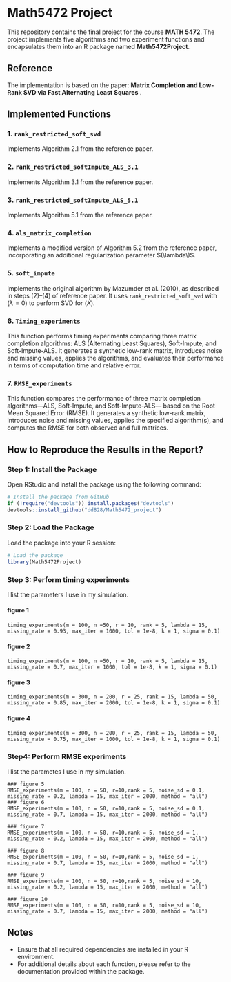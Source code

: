 
# Math5472 Project

This repository contains the final project for the course **MATH 5472**. The project implements five algorithms and two experiment functions and encapsulates them into an R package named **Math5472Project**.

## Reference

The implementation is based on the paper:
**Matrix Completion and Low-Rank SVD via Fast Alternating Least Squares** .

## Implemented Functions

### 1. `rank_restricted_soft_svd`
Implements Algorithm 2.1 from the reference paper.

### 2. `rank_restricted_softImpute_ALS_3.1`
Implements Algorithm 3.1 from the reference paper.

### 3. `rank_restricted_softImpute_ALS_5.1`
Implements Algorithm 5.1 from the reference paper.

### 4. `als_matrix_completion`
Implements a modified version of Algorithm 5.2 from the reference paper, incorporating an additional regularization parameter $(\lambda\)$.

### 5. `soft_impute`
Implements the original algorithm by Mazumder et al. (2010), as described in steps (2)–(4) of reference paper. It uses `rank_restricted_soft_svd` with $(\lambda = 0)$ to perform SVD for $(\hat{X})$.

### 6. `Timing_experiments`
This function performs timing experiments comparing three matrix completion algorithms: ALS (Alternating Least Squares),
Soft-Impute, and Soft-Impute-ALS. It generates a synthetic low-rank matrix, introduces noise and missing values,
applies the algorithms, and evaluates their performance in terms of computation time and relative error.

### 7. `RMSE_experiments`
This function compares the performance of three matrix completion algorithms—ALS, Soft-Impute, and Soft-Impute-ALS—
 based on the Root Mean Squared Error (RMSE). It generates a synthetic low-rank matrix, introduces noise and missing
 values, applies the specified algorithm(s), and computes the RMSE for both observed and full matrices.
 
## How to Reproduce the Results in the Report?

### Step 1: Install the Package

Open RStudio and install the package using the following command:
```R
# Install the package from GitHub
if (!require("devtools")) install.packages("devtools")
devtools::install_github("dd828/Math5472_project")
```

### Step 2: Load the Package

Load the package into your R session:
```R
# Load the package
library(Math5472Project)
```

### Step 3: Perform timing experiments
I list the parameters I use in my simulation.

#### figure 1
```{r}
timing_experiments(m = 100, n =50, r = 10, rank = 5, lambda = 15, missing_rate = 0.93, max_iter = 1000, tol = 1e-8, k = 1, sigma = 0.1)
```
#### figure 2
```{r}
timing_experiments(m = 100, n =50, r = 10, rank = 5, lambda = 15, missing_rate = 0.7, max_iter = 1000, tol = 1e-8, k = 1, sigma = 0.1)
```
#### figure 3
```{r} 
timing_experiments(m = 300, n = 200, r = 25, rank = 15, lambda = 50, missing_rate = 0.85, max_iter = 2000, tol = 1e-8, k = 1, sigma = 0.1)
```
#### figure 4
```{r}
timing_experiments(m = 300, n = 200, r = 25, rank = 15, lambda = 50, missing_rate = 0.75, max_iter = 1000, tol = 1e-8, k = 1, sigma = 0.1)
```

### Step4: Perform RMSE experiments
I list the parametes I use in my simulation.
```{r}
### figure 5
RMSE_experiments(m = 100, n = 50, r=10,rank = 5, noise_sd = 0.1, missing_rate = 0.2, lambda = 15, max_iter = 2000, method = "all")
### figure 6
RMSE_experiments(m = 100, n = 50, r=10,rank = 5, noise_sd = 0.1, missing_rate = 0.7, lambda = 15, max_iter = 2000, method = "all")

### figure 7
RMSE_experiments(m = 100, n = 50, r=10,rank = 5, noise_sd = 1, missing_rate = 0.2, lambda = 15, max_iter = 2000, method = "all")

### figure 8
RMSE_experiments(m = 100, n = 50, r=10,rank = 5, noise_sd = 1, missing_rate = 0.7, lambda = 15, max_iter = 2000, method = "all")

### figure 9
RMSE_experiments(m = 100, n = 50, r=10,rank = 5, noise_sd = 10, missing_rate = 0.2, lambda = 15, max_iter = 2000, method = "all")

### figure 10
RMSE_experiments(m = 100, n = 50, r=10,rank = 5, noise_sd = 10, missing_rate = 0.7, lambda = 15, max_iter = 2000, method = "all")
```
## Notes

- Ensure that all required dependencies are installed in your R environment.
- For additional details about each function, please refer to the documentation provided within the package.








